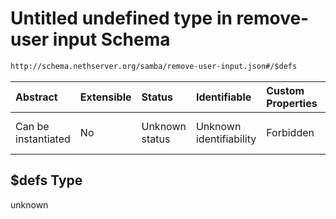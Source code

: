 # Untitled undefined type in remove-user input Schema

```txt
http://schema.nethserver.org/samba/remove-user-input.json#/$defs
```



| Abstract            | Extensible | Status         | Identifiable            | Custom Properties | Additional Properties | Access Restrictions | Defined In                                                                      |
| :------------------ | :--------- | :------------- | :---------------------- | :---------------- | :-------------------- | :------------------ | :------------------------------------------------------------------------------ |
| Can be instantiated | No         | Unknown status | Unknown identifiability | Forbidden         | Allowed               | none                | [remove-user-input.json\*](samba/remove-user-input.json "open original schema") |

## $defs Type

unknown
